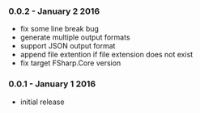 ### 0.0.2 - January 2 2016
* fix some line break bug
* generate multiple output formats
* support JSON output format
* append file extention if file extension does not exist
* fix target FSharp.Core version

### 0.0.1 - January 1 2016
* initial release
